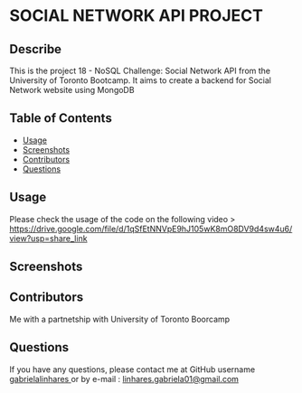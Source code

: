 # SOCIAL NETWORK API PROJECT 

  ## Describe
  This is the project 18 - NoSQL Challenge: Social Network API from the University of Toronto Bootcamp. It aims to create a backend for Social Network website using MongoDB

  ## Table of Contents
  * [Usage](#usage)
  * [Screenshots](#screenshots)
  * [Contributors](#contributors)
  * [Questions](#questions)
  
  
  ## Usage
Please check the usage of the code on the following video > https://drive.google.com/file/d/1qSfEtNNVpE9hJ105wK8mO8DV9d4sw4u6/view?usp=share_link
 
  ## Screenshots 
  



  
  ## Contributors
  Me with a partnetship with University of Toronto Boorcamp 
 
  
  ## Questions 
  If you have any questions, please contact me at GitHub username <a href="https://github.com/gabrielalinhares"> gabrielalinhares </a> or by e-mail :
  linhares.gabriela01@gmail.com
